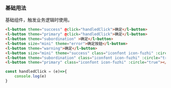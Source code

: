 ### 基础用法


<p>基础组件，触发业务逻辑时使用。</p>
   <l-alert title="可以完整的使用上述的computed等强大的Vue3能力"
          content-text="可以完整的使用上述的computed等强大的Vue3能力,可以完整的使用上述的computed等强大的Vue3能力,可以完整的使用上述的computed等强大的Vue3能力,可以完整的使用上述的computed等强大的Vue3能力"
          rear-content="知道了" theme="success" closable  icon="icon-bianji1">
  </l-alert>

```html
<l-button theme="success" @click="handledClick">确定</l-button>
<l-button theme="primary" @click="handledClick">确定</l-button>
<l-button theme="subordination" >确定</l-button>
<l-button size="mini" theme="error">确定按鈕</l-button>
<l-button theme="warning">确定</l-button>
<l-button size="mini" theme="success" class="iconfont icon-fuzhi" :circle="true"></l-button>
<l-button theme="subordination" class="iconfont icon-fuzhi" :circle="true"></l-button>
<l-button theme="primary" class="iconfont icon-fuzhi" :circle="true"></l-button>
```
```js
const handledClick = (e)=>{
    console.log(e)
} 


```
